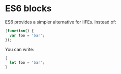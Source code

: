 # ES6 blocks
ES6 provides a simpler alternative for IIFEs. Instead of:
```js
(function() {
  var foo = 'bar';
});
```

You can write:
```js
{
  let foo = 'bar';
}
```
